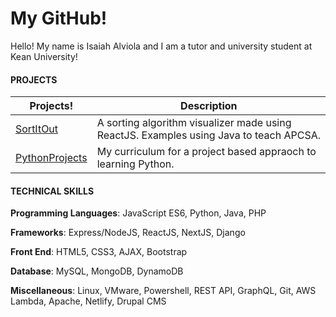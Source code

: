 # My GitHub!

Hello! My name is Isaiah Alviola and I am a tutor and university student at Kean University!

#### **PROJECTS**
| Projects! | Description |
| ----------- | ----------- |
|[SortItOut](https://isaiah-alv.github.io/sort-it-out/)| A sorting algorithm visualizer made using ReactJS. Examples using Java to teach APCSA. |
|[PythonProjects](https://replit.com/@IsaiahAlviola?path=folder/Python%20Projects)| My curriculum for a project based appraoch to learning Python. 

#### **TECHNICAL SKILLS**
**Programming Languages**: JavaScript ES6, Python, Java, PHP

**Frameworks**: Express/NodeJS, ReactJS, NextJS, Django

**Front End**: HTML5, CSS3, AJAX, Bootstrap

**Database**: MySQL, MongoDB, DynamoDB 

**Miscellaneous**: Linux, VMware, Powershell, REST API, GraphQL, Git, AWS Lambda, Apache, Netlify, Drupal CMS
